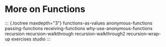 # More on Functions

::: {.toctree maxdepth="3"}
functions-as-values anonymous-functions passing-functions
receiving-functions why-use-anonymous-functions recursion
recursion-walkthrough recursion-walkthrough2 recursion-wrap-up exercises
studio
:::
